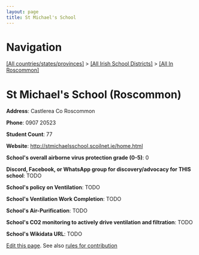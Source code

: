 ```yaml
---
layout: page
title: St Michael's School
---
```

# Navigation

[[All countries/states/provinces]](../../..) > [[All Irish School Districts]](../..) > [[All In Roscommon]](..)

# St Michael's School (Roscommon)

**Address**: Castlerea Co Roscommon

**Phone**: 0907 20523

**Student Count**: 77

**Website**: <http://stmichaelsschool.scoilnet.ie/home.html>

**School's overall airborne virus protection grade (0-5)**: 0

**Discord, Facebook, or WhatsApp group for discovery/advocacy for THIS school**: TODO

**School's policy on Ventilation**: TODO

**School's Ventilation Work Completion**: TODO

**School's Air-Purification**: TODO

**School's CO2 monitoring to actively drive ventilation and filtration**: TODO

**School's Wikidata URL**: TODO


[Edit this page](https://github.com/ventilate-schools/Ireland/edit/main/./Roscommon/St_Michael's_School.md). See also [rules for contribution](../../../contribution-rules/)